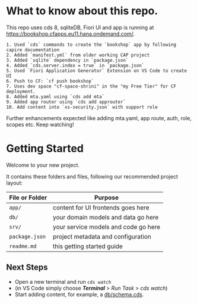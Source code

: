 # What to know about this repo.

This repo uses cds 8, sqliteDB, Fiori UI and app is running at https://bookshop.cfapps.eu11.hana.ondemand.com/.

    1. Used `cds` commands to create the `bookshop` app by following capire documentation
    2. Added `manifest.yml` from older working CAP project
    3. Added `sqlite` dependency in `package.json`
    4. Added `cds.server.index = true` in `package.json`
    5. Used `Fiori Application Generator` Extension on VS Code to create UI
    6. Push to CF: `cf push bookshop`
    7. Uses dev space "cf-space-shrini" in the "my Free Tier" for CF deployment.
    8. Added mta.yaml using `cds add mta`
    9. Added app router using `cds add approuter`
    10. Add content into `xs-security.json` with support role

Further enhancements expected like adding mta.yaml, app route, auth, role, scopes etc. 
Keep watching!

# Getting Started

Welcome to your new project.

It contains these folders and files, following our recommended project layout:

File or Folder | Purpose
---------|----------
`app/` | content for UI frontends goes here
`db/` | your domain models and data go here
`srv/` | your service models and code go here
`package.json` | project metadata and configuration
`readme.md` | this getting started guide


## Next Steps

- Open a new terminal and run `cds watch`
- (in VS Code simply choose _**Terminal** > Run Task > cds watch_)
- Start adding content, for example, a [db/schema.cds](db/schema.cds).
